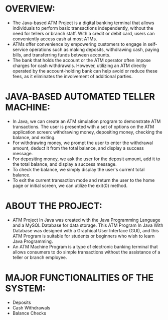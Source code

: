 # OVERVIEW:
- The Java-based ATM Project is a digital banking terminal that allows individuals to perform basic transactions independently, without the need for tellers or branch staff. With a credit or debit card, users can conveniently access cash at most ATMs.
- ATMs offer convenience by empowering customers to engage in self-service operations such as making deposits, withdrawing cash, paying bills, and transferring funds between accounts.
- The bank that holds the account or the ATM operator often impose charges for cash withdrawals. However, utilizing an ATM directly operated by the account-holding bank can help avoid or reduce these fees, as it eliminates the involvement of additional parties.

# JAVA-BASED AUTOMATED TELLER MACHINE:
- In Java, we can create an ATM simulation program to demonstrate ATM transactions. The user is presented with a set of options on the ATM application screen: withdrawing money, depositing money, checking the balance, and exiting.
- For withdrawing money, we prompt the user to enter the withdrawal amount, deduct it from the total balance, and display a success message.
- For depositing money, we ask the user for the deposit amount, add it to the total balance, and display a success message.
- To check the balance, we simply display the user's current total balance.
- To exit the current transaction mode and return the user to the home page or initial screen, we can utilize the exit(0) method.

# ABOUT THE PROJECT:
- ATM Project In Java was created with the Java Programming Language and a MySQL Database for data storage. This ATM Program In Java With Database was designed with a Graphical User Interface (GUI), and this ATM Program is suitable for students or beginners who wish to learn Java Programming.
- An ATM Machine Program is a type of electronic banking terminal that allows consumers to do simple transactions without the assistance of a teller or branch employee.

# MAJOR FUNCTIONALITIES OF THE SYSTEM: 
- Deposits
- Cash Withdrawals
- Balance Checks
